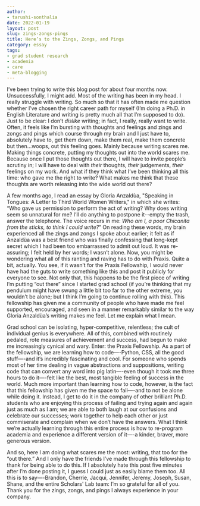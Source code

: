 ```yaml
---
author: 
- tarushi-sonthalia
date: 2022-01-19
layout: post
slug: zings-zongs-pings
title: Here’s to the Zings, Zongs, and Pings
category: essay
tags:
- grad student research
- academia
- care
- meta-blogging
---
```


I’ve been trying to write this blog post for about four months now. Unsuccessfully, I might add. Most of the writing has been in my head. I really struggle with writing. So much so that it has often made me question whether I’ve chosen the right career path for myself (I’m doing a Ph.D. in English Literature and writing is pretty much all that I’m supposed to do). Just to be clear: I don’t *dislike* writing; in fact, I really, really want to write. Often, it feels like I’m bursting with thoughts and feelings and zings and zongs and pings which course through my brain and I just have to, absolutely have to, get them down, make them real, make them concrete but then…woops, out this feeling goes. Mainly because writing scares me. Making things concrete, putting my thoughts out into the world scares me. Because once I put those thoughts out there, I will have to invite people’s scrutiny in; I will have to deal with *their* thoughts, *their* judgements, *their* feelings on my work. And what if they think what I’ve been thinking all this time: who gave me the right to write? What makes me think that these thoughts are worth releasing into the wide world out there? 

A few months ago, I read an essay by Gloria Anzaldùa, "Speaking in Tongues: A Letter to Third World Women Writers," in which she writes: “Who gave us permission to perform the act of writing? Why does writing seem so unnatural for me? I’ll do anything to postpone it--empty the trash, answer the telephone. The voice recurs in me: *Who am I, a poor Chicanita from the sticks, to think I could write?*” On reading these words, my brain experienced all the zings and zongs I spoke about earlier; it felt as if Anzaldùa was a best friend who was finally confessing that long-kept secret which I had been too embarrassed to admit out loud. It was re-assuring; I felt held by her words; I wasn’t alone. Now, you might be wondering what all of this ranting and raving has to do with Praxis. Quite a bit, actually. You see, if it wasn’t for the Praxis Fellowship, I would never have had the guts to write something like this and post it publicly for everyone to see. Not only that, this happens to be the first piece of writing I’m putting “out there” since I started grad school (if you’re thinking that my pendulum might have swung a little bit too far to the other extreme, you wouldn’t be alone; but I think I’m going to continue rolling with this). This fellowship has given me a community of people who have made me feel supported, encouraged, and seen in a manner remarkably similar to the way Gloria Anzaldùa’s writing makes me feel. Let me explain what I mean.

Grad school can be isolating, hyper-competitive, relentless; the cult of individual genius is everywhere. All of this, combined with routinely pedaled, rote measures of achievement and success, had begun to make me increasingly cynical and wary. Enter: the Praxis Fellowship. As a part of the fellowship, we are learning how to code—-Python, CSS, all the good stuff—-and it’s incredibly fascinating and cool. For someone who spends most of her time dealing in vague abstractions and suppositions, writing code that can convert any word into pig latin—-even though it took me three hours to do it—-felt like the best, most tangible feeling of success in the world. Much more important than learning how to code, however, is the fact that this fellowship has given me the space to fail—-and to not be alone while doing it. Instead, I get to do it in the company of other brilliant Ph.D. students who are enjoying this process of failing and trying again and again just as much as I am; we are able to both laugh at our confusions and celebrate our successes; work together to help each other or just commiserate and complain when we don’t have the answers. What I think we’re actually learning through this entire process is how to re-program academia and experience a different version of it—-a kinder, braver, more generous version. 

And so, here I am doing what scares me the most: writing, that too for the “out there.” And I only have the friends I’ve made through this fellowship to thank for being able to do this. If I absolutely hate this post five minutes after I’m done posting it, I guess I could just as easily blame them too. All this is to say—-Brandon, Cherrie, Jacqui, Jennifer, Jeremy, Joseph, Susan, Shane, and the entire Scholars' Lab team: I’m so grateful for all of you. Thank you for the zings, zongs, and pings I always experience in your company.

